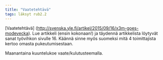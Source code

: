 ```yaml
---
title: "Vaatetehtävä"
tags: läksyt rub2.2
---
```


[Vaatetehtävä] (http://svenska.yle.fi/artikel/2015/09/16/x3m-goes-modevecka). Lue artikkeli (ensin kokonaan!) ja täydennä artikkelista löytyvät sanat työvihkon sivulle 16. Käännä sinne myös suomeksi mitä 4 toimittajista kertoo omasta pukeutumisestaan.

Maanantaina kuuntelukoe vaate/kulutusteemalla.